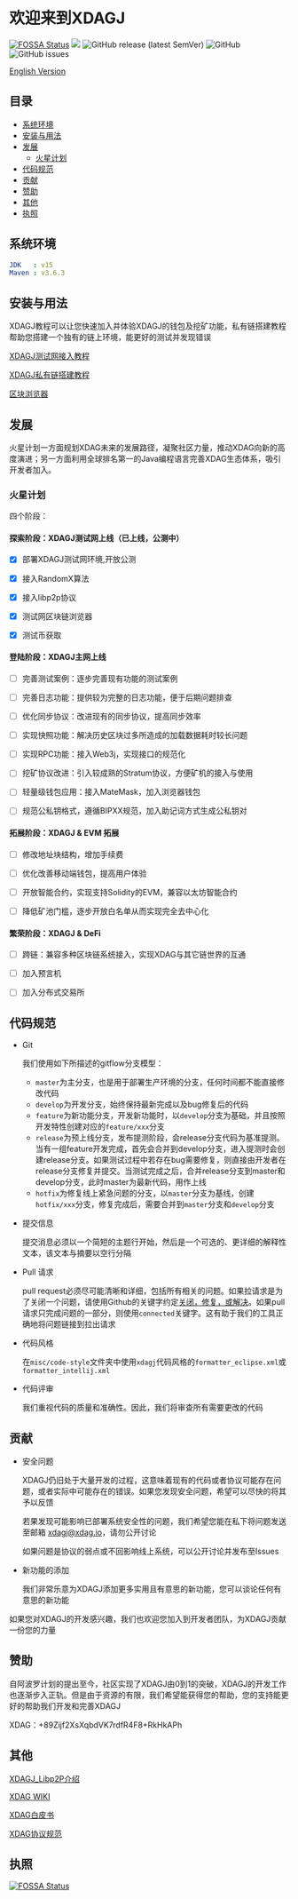 # 欢迎来到XDAGJ

[![FOSSA Status](https://app.fossa.com/api/projects/git%2Bgithub.com%2FXDagger%2Fxdagj.svg?type=shield)](https://app.fossa.com/projects/git%2Bgithub.com%2FXDagger%2Fxdagj?ref=badge_shield) ![](https://github.com/XDagger/xdagj/actions/workflows/maven.yml/badge.svg) ![GitHub release (latest SemVer)](https://img.shields.io/github/v/release/XDagger/xdagj) ![GitHub](https://img.shields.io/github/license/XDagger/xdagj) ![GitHub issues](https://img.shields.io/github/issues/XDagger/xdagj)


[English Version](../README.md)

## 目录
  - [系统环境](#系统环境)
  - [安装与用法](#安装与用法)
  - [发展](#发展)
    - [火星计划](#火星计划)
  - [代码规范](#代码规范)
  - [贡献](#贡献)
  - [赞助](#赞助)
  - [其他](#其他)
  - [执照](#执照)

## 系统环境

```yaml
JDK   : v15
Maven : v3.6.3
```

## 安装与用法

XDAGJ教程可以让您快速加入并体验XDAGJ的钱包及挖矿功能，私有链搭建教程帮助您搭建一个独有的链上环境，能更好的测试并发现错误

[XDAGJ测试网接入教程](XDAGJ_TestNet_Access_Turial_zh.md)

[XDAGJ私有链搭建教程](XDAGJ_PrivateChain_Turial_zh.md)

[区块浏览器](http://146.56.240.230/)

## 发展

火星计划一方面规划XDAG未来的发展路径，凝聚社区力量，推动XDAG向新的高度演进；另一方面利用全球排名第一的Java编程语言完善XDAG生态体系，吸引开发者加入。

### 火星计划

四个阶段：

  #### 探索阶段：XDAGJ测试网上线（已上线，公测中）

  - [x] 部署XDAGJ测试网环境,开放公测
  
  - [x] 接入RandomX算法
  
  - [x] 接入libp2p协议
  
  - [x] 测试网区块链浏览器
  
  - [x] 测试币获取


  #### 登陆阶段：XDAGJ主网上线

  - [ ] 完善测试案例：逐步完善现有功能的测试案例
  
  - [ ] 完善日志功能：提供较为完整的日志功能，便于后期问题排查
  
  - [ ] 优化同步协议：改进现有的同步协议，提高同步效率
  
  - [ ] 实现快照功能：解决历史区块过多所造成的加载数据耗时较长问题
  
  - [ ] 实现RPC功能：接入Web3j，实现接口的规范化
  
  - [ ] 挖矿协议改进：引入较成熟的Stratum协议，方便矿机的接入与使用
  
  - [ ] 轻量级钱包应用：接入MateMask，加入浏览器钱包
  
  - [ ] 规范公私钥格式，遵循BIPXX规范，加入助记词方式生成公私钥对

  #### 拓展阶段：XDAGJ & EVM 拓展

  - [ ] 修改地址块结构，增加手续费
  
  - [ ] 优化改善移动端钱包，提高用户体验
  
  - [ ] 开放智能合约，实现支持Solidity的EVM，兼容以太坊智能合约
  
  - [ ] 降低矿池门槛，逐步开放白名单从而实现完全去中心化

  #### 繁荣阶段：XDAGJ & DeFi

  - [ ] 跨链：兼容多种区块链系统接入，实现XDAG与其它链世界的互通
  
  - [ ] 加入预言机
  
  - [ ] 加入分布式交易所

## 代码规范

- Git

  我们使用如下所描述的gitflow分支模型：

  - `master`为主分支，也是用于部署生产环境的分支，任何时间都不能直接修改代码
  - `develop`为开发分支，始终保持最新完成以及bug修复后的代码
  - `feature`为新功能分支，开发新功能时，以`develop`分支为基础，并且按照开发特性创建对应的`feature/xxx`分支
  - `release`为预上线分支，发布提测阶段，会release分支代码为基准提测。当有一组feature开发完成，首先会合并到develop分支，进入提测时会创建release分支。如果测试过程中若存在bug需要修复，则直接由开发者在release分支修复并提交。当测试完成之后，合并release分支到master和develop分支，此时master为最新代码，用作上线
  - `hotfix`为修复线上紧急问题的分支，以`master`分支为基线，创建`hotfix/xxx`分支，修复完成后，需要合并到`master`分支和`develop`分支

- 提交信息

  提交消息必须以一个简短的主题行开始，然后是一个可选的、更详细的解释性文本，该文本与摘要以空行分隔

- Pull 请求

  pull request必须尽可能清晰和详细，包括所有相关的问题。如果拉请求是为了关闭一个问题，请使用Github的关键字约定[关闭，修复，或解决](https://help.github.com/articles/closing-issues-via-commit-messages/)。如果pull请求只完成问题的一部分，则使用`connected`关键字。这有助于我们的工具正确地将问题链接到拉出请求

- 代码风格

  在`misc/code-style`文件夹中使用`xdagj`代码风格的`formatter_eclipse.xml`或`formatter_intellij.xml`

- 代码评审

  我们重视代码的质量和准确性。因此，我们将审查所有需要更改的代码

## 贡献

- 安全问题

  XDAGJ仍旧处于大量开发的过程，这意味着现有的代码或者协议可能存在问题，或者实际中可能存在的错误。如果您发现安全问题，希望可以尽快的将其予以反馈

  若果发现可能影响已部署系统安全性的问题，我们希望您能在私下将问题发送至邮箱 xdagj@xdag.io，请勿公开讨论

  如果问题是协议的弱点或不回影响线上系统，可以公开讨论并发布至Issues

- 新功能的添加

  我们非常乐意为XDAGJ添加更多实用且有意思的新功能，您可以谈论任何有意思的新功能

如果您对XDAGJ的开发感兴趣，我们也欢迎您加入到开发者团队，为XDAGJ贡献一份您的力量


## 赞助

自阿波罗计划的提出至今，社区实现了XDAGJ由0到1的突破，XDAGJ的开发工作也逐渐步入正轨。但是由于资源的有限，我们希望能获得您的帮助，您的支持能更好的帮助我们开发和完善XDAGJ

XDAG：+89Zijf2XsXqbdVK7rdfR4F8+RkHkAPh

## 其他
[XDAGJ_Libp2P介绍](./XDAGJ_Networking_Specification.md)

[XDAG WIKI](https://github.com/XDagger/xdag/wiki)  

[XDAG白皮书](https://github.com/XDagger/xdag/blob/master/WhitePaper%20zh-cn.md)

[XDAG协议规范](https://github.com/XDagger/xdag/blob/master/Protocol-cn.md)


## 执照


[![FOSSA Status](https://app.fossa.com/api/projects/git%2Bgithub.com%2FXDagger%2Fxdagj.svg?type=large)](https://app.fossa.com/projects/git%2Bgithub.com%2FXDagger%2Fxdagj?ref=badge_large)



